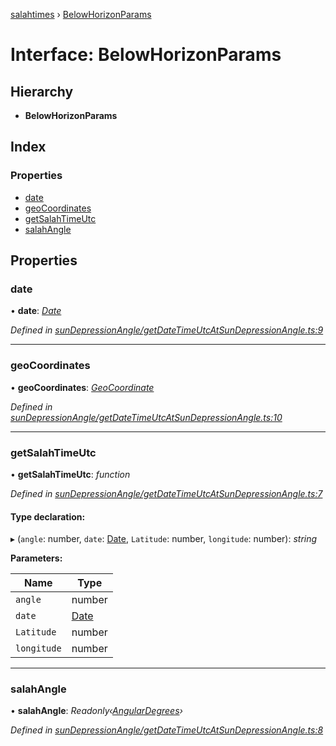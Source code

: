 [salahtimes](../README.md) › [BelowHorizonParams](belowhorizonparams.md)

# Interface: BelowHorizonParams

## Hierarchy

* **BelowHorizonParams**

## Index

### Properties

* [date](belowhorizonparams.md#date)
* [geoCoordinates](belowhorizonparams.md#geocoordinates)
* [getSalahTimeUtc](belowhorizonparams.md#getsalahtimeutc)
* [salahAngle](belowhorizonparams.md#salahangle)

## Properties

###  date

• **date**: *[Date](__global.date.md)*

*Defined in [sunDepressionAngle/getDateTimeUtcAtSunDepressionAngle.ts:9](https://github.com/doniseferi/salahtimes/blob/e419fc1/src/sunDepressionAngle/getDateTimeUtcAtSunDepressionAngle.ts#L9)*

___

###  geoCoordinates

• **geoCoordinates**: *[GeoCoordinate](geocoordinate.md)*

*Defined in [sunDepressionAngle/getDateTimeUtcAtSunDepressionAngle.ts:10](https://github.com/doniseferi/salahtimes/blob/e419fc1/src/sunDepressionAngle/getDateTimeUtcAtSunDepressionAngle.ts#L10)*

___

###  getSalahTimeUtc

• **getSalahTimeUtc**: *function*

*Defined in [sunDepressionAngle/getDateTimeUtcAtSunDepressionAngle.ts:7](https://github.com/doniseferi/salahtimes/blob/e419fc1/src/sunDepressionAngle/getDateTimeUtcAtSunDepressionAngle.ts#L7)*

#### Type declaration:

▸ (`angle`: number, `date`: [Date](__global.date.md), `Latitude`: number, `longitude`: number): *string*

**Parameters:**

Name | Type |
------ | ------ |
`angle` | number |
`date` | [Date](__global.date.md) |
`Latitude` | number |
`longitude` | number |

___

###  salahAngle

• **salahAngle**: *Readonly‹[AngularDegrees](angulardegrees.md)›*

*Defined in [sunDepressionAngle/getDateTimeUtcAtSunDepressionAngle.ts:8](https://github.com/doniseferi/salahtimes/blob/e419fc1/src/sunDepressionAngle/getDateTimeUtcAtSunDepressionAngle.ts#L8)*
